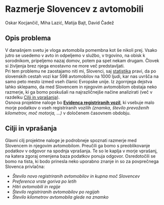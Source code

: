 # Razmerje Slovencev z avtomobili
Oskar Kocjančič, Miha Lazić, Matija Bajt, David Čadež

## Opis problema
V današnjem svetu je vloga avtomobila pomembna kot še nikoli prej. Vsako jutro se usedemo v avto in odpeljemo v službo, v trgovino, na obisk k sorodnikom, pripeljemo nazaj domov, potem pa spet nekam drugam. Človek si življenja brez njega enostavno ne more več predstavljati.  
Pri tem problemu ne zaostajamo niti mi, Slovenci, saj [statistika](https://siol.net/avtomoto/novice/peto-mesto-v-evropi-tako-odvisni-smo-slovenci-od-avtomobilov-544642) pravi, da  po slovenskih cestah vozi kar 598 avtomobilov na 1000 ljudi, kar nas uvršča na samo peto mesto izmed vseh članic Evropske unije.
Iz zgornjega dejstva lahko sklepamo, da med Slovencem in njegovim avtomobilom obstaja neko razmerje, ki ga bomo poskušali na najrazličnejše načine analizirati (več v razdelku [Cilji in vprašanja](#cilji-in-vprašanja)).  
Osnova projektne naloge bo [**Evidenca registriranih vozil**](https://podatki.gov.si/dataset/evidenca-registriranih-vozil-presek-stanja), ki vsebuje malo morje podatkov o vseh registriranih vozilih *(znamka, število prevoženih kilometrov, moč motorja, ...)* v določenem časovnem obdobju.

## Cilji in vprašanja
Glavni cilj projektne naloge je podrobneje spoznati razmerje med Slovencem in njegovim avtomobilom. Preučili ga bomo s preoblikovanje podatkov v odgovor na spodnja vprašanja. Te so le kaplja v morje vprašanj, na katera zgoraj omenjena baza podatkov ponuja odgovor. Osredotočili se bomo na tista, ki bodo prinesla neko uporabno znanje in so za povprečnega Slovenca privlačna:
- *Število novo registriranih avtomobilov in kupna moč Slovencev*
- *Preferenca vrste goriva po letih*
- *Hitri avtomobili in regije*
- *Število registriranih avtomobilov po regijah*
- *Število kilometrov avtomobila glede na znamko* 
